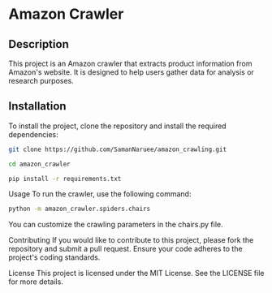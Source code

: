 # Amazon Crawler

## Description
This project is an Amazon crawler that extracts product information from Amazon's website. It is designed to help users gather data for analysis or research purposes.

## Installation
To install the project, clone the repository and install the required dependencies:

```bash
git clone https://github.com/SamanNaruee/amazon_crawling.git
```
```bash
cd amazon_crawler
```
```bash
pip install -r requirements.txt
```

Usage
To run the crawler, use the following command:

```bash
python -m amazon_crawler.spiders.chairs
```
You can customize the crawling parameters in the chairs.py file.

Contributing
If you would like to contribute to this project, please fork the repository and submit a pull request. Ensure your code adheres to the project's coding standards.

License
This project is licensed under the MIT License. See the LICENSE file for more details.
